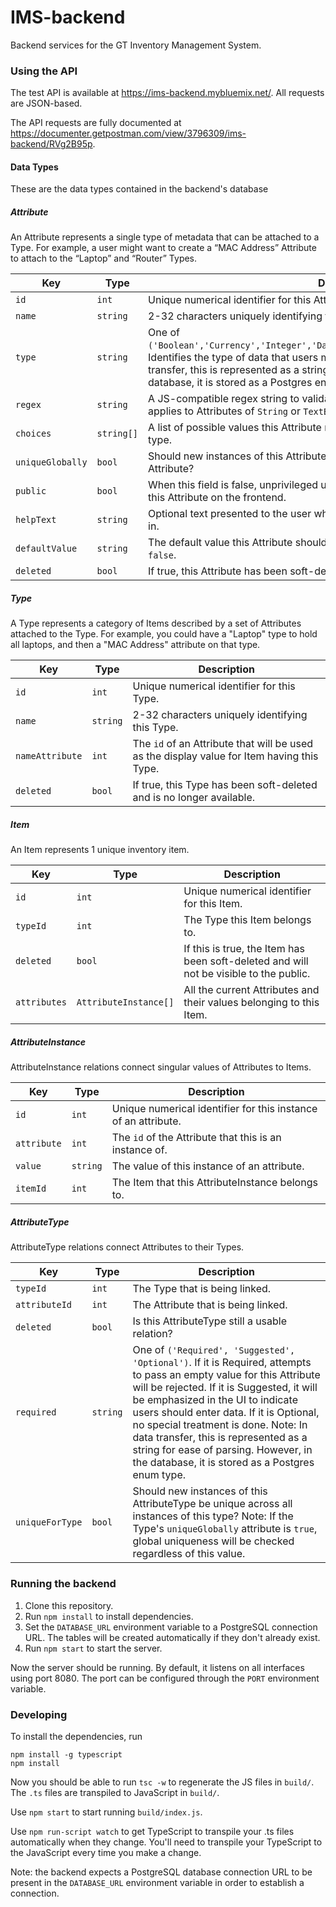 IMS-backend
====

Backend services for the GT Inventory Management System.

### Using the API

The test API is available at https://ims-backend.mybluemix.net/. All requests are JSON-based.

The API requests are fully documented at https://documenter.getpostman.com/view/3796309/ims-backend/RVg2B95p.

#### Data Types

These are the data types contained in the backend's database

##### Attribute

An Attribute represents a single type of metadata that can be attached to a Type. For example, a user might want to create a “MAC Address” Attribute to attach to the “Laptop” and “Router” Types.

Key | Type | Description
--- | ---- | -----------
`id` | `int` | Unique numerical identifier for this Attribute.
`name` | `string` | 2-32 characters uniquely identifying this Attribute.
`type` | `string` | One of `('Boolean','Currency','Integer','DateTime','String','Enum','Image','TextBox')`. Identifies the type of data that users may enter into this Attribute. Note: In data transfer, this is represented as a string for ease of parsing. However, in the database, it is stored as a Postgres enum type.
`regex` | `string` | A JS-compatible regex string to validate new instances of this Attribute. Only applies to Attributes of `String` or `TextBox` type.
`choices` | `string[]` | A list of possible values this Attribute may have. Only applies to Attributes of `Enum` type.
`uniqueGlobally` | `bool` | Should new instances of this Attribute be unique across all instances of this Attribute?
`public` | `bool` | When this field is false, unprivileged users will not be able to see the contents of this Attribute on the frontend.
`helpText` | `string` | Optional text presented to the user which will give hints on how to fill this Attribute in.
`defaultValue` | `string` | The default value this Attribute should take. For `Boolean`, this may be either `true` or `false`.
`deleted` | `bool` | If true, this Attribute has been soft-deleted and is no longer available.

##### Type

A Type represents a category of Items described by a set of Attributes attached to the Type. For example, you could have a "Laptop" type to hold all laptops, and then a "MAC Address" attribute on that type.

Key | Type | Description
--- | ---- | -----------
`id` | `int` | Unique numerical identifier for this Type.
`name` | `string` | 2-32 characters uniquely identifying this Type.
`nameAttribute` | `int` | The `id` of an Attribute that will be used as the display value for Item having this Type.
`deleted` | `bool` | If true, this Type has been soft-deleted and is no longer available.

##### Item

An Item represents 1 unique inventory item.

Key | Type | Description
--- | ---- | -----------
`id`| `int` | Unique numerical identifier for this Item.
`typeId` | `int` | The Type this Item belongs to.
`deleted` | `bool` | If this is true, the Item has been soft-deleted and will not be visible to the public.
`attributes` | `AttributeInstance[]` | All the current Attributes and their values belonging to this Item.

##### AttributeInstance

AttributeInstance relations connect singular values of Attributes to Items.

Key | Type | Description
--- | ---- | -----------
`id` | `int` | Unique numerical identifier for this instance of an attribute.
`attribute` | `int` | The `id` of the Attribute that this is an instance of.
`value` | `string` | The value of this instance of an attribute.
`itemId` | `int` | The Item that this AttributeInstance belongs to.

##### AttributeType

AttributeType relations connect Attributes to their Types.

Key | Type | Description
--- | ---- | -----------
`typeId` | `int` | The Type that is being linked.
`attributeId` | `int` | The Attribute that is being linked.
`deleted` | `bool` | Is this AttributeType still a usable relation?
`required` | `string` | One of `('Required', 'Suggested', 'Optional')`. If it is Required, attempts to pass an empty value for this Attribute will be rejected. If it is Suggested, it will be emphasized in the UI to indicate users should enter data. If it is Optional, no special treatment is done. Note: In data transfer, this is represented as a string for ease of parsing. However, in the database, it is stored as a Postgres enum type.
`uniqueForType` | `bool` | Should new instances of this AttributeType be unique across all instances of this type? Note: If the Type's `uniqueGlobally` attribute is `true`, global uniqueness will be checked regardless of this value.


### Running the backend

1. Clone this repository.
2. Run `npm install` to install dependencies.
3. Set the ```DATABASE_URL``` environment variable to a PostgreSQL connection URL. The tables will be created automatically if they don't already exist.
4. Run `npm start` to start the server.

Now the server should be running. By default, it listens on all interfaces using port 8080. The port can be configured through the ```PORT``` environment variable.

### Developing

To install the dependencies, run 

```
npm install -g typescript
npm install
```

Now you should be able to run ```tsc -w``` to regenerate the JS files in ```build/```. The ```.ts``` files are transpiled to JavaScript in ```build/```. 

Use ```npm start``` to start running ```build/index.js```. 

Use ```npm run-script watch``` to get TypeScript to transpile your .ts files automatically when they change. You'll need to transpile your TypeScript to the JavaScript every time you make a change.

Note: the backend expects a PostgreSQL database connection URL to be present in the ```DATABASE_URL``` environment variable in order to establish a connection.